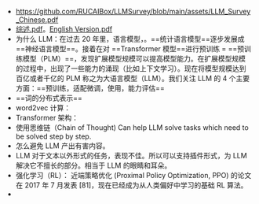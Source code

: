 - https://github.com/RUCAIBox/LLMSurvey/blob/main/assets/LLM_Survey_Chinese.pdf
- [综述.pdf](note/files/LLM_Survey_Chinese.pdf)。[English Version.pdf](note/files/English%20Version、.pdf)
- 为什么 LLM：在过去 20 年里，语言模型，。==统计语言模型==逐步发展成==神经语言模型==。接着在对 ==Transformer 模型==进行预训练 =  ==预训练模型（PLM）==，发现扩展模型规模可以提高模型能力。在扩展模型规模的过程中，出现了一些能力的涌现（比如上下文学习）。现在将模型规模达到百亿或者千亿的 PLM 称之为大语言模型（LLM）。我们关注 LLM 的 4 个主要方面：==预训练，适配微调，使用，能力评估==
- ==词的分布式表示== 
- word2vec 计算：
- Transformer 架构：
- 使用思维链（Chain of Thought) Can help LLM solve tasks which need to be solved step by step.
- 怎么避免 LLM 产出有害内容。
- LLM 对于文本以外形式的任务，表现不佳。所以可以支持插件形式，为 LLM 解决它不擅长的部分。相当于 LLM 的眼睛和耳朵。
- 强化学习（RL）： 近端策略优化 (Proximal Policy Optimization, PPO) 的论文在 2017 年 7 月发表 [81]，现在已经成为从人类偏好中学习的基础 RL 算法。
- 